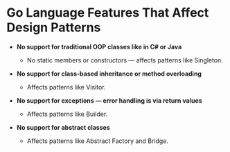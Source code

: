 # Go Language Features That Affect Design Patterns

- **No support for traditional OOP classes like in C# or Java**
    - No static members or constructors — affects patterns like Singleton.

- **No support for class-based inheritance or method overloading**
    - Affects patterns like Visitor.

- **No support for exceptions — error handling is via return values**
    - Affects patterns like Builder.

- **No support for abstract classes**
    - Affects patterns like Abstract Factory and Bridge.
